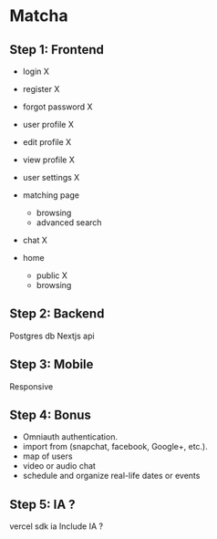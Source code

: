 # Matcha

## Step 1: Frontend
- login X
- register X
- forgot password X

- user profile X
- edit profile X
- view profile X
- user settings X

- matching page
	- browsing
	- advanced search

- chat X

- home
	- public X
	- browsing

## Step 2: Backend
Postgres db
Nextjs api

## Step 3: Mobile

Responsive

## Step 4: Bonus
- Omniauth authentication.
- import from (snapchat, facebook, Google+, etc.).
- map of users
- video or audio chat
- schedule and organize real-life dates or events

## Step 5: IA ?
vercel sdk ia
Include IA ?